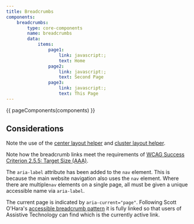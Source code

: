 ```yaml
---
title: Breadcrumbs
components:
    breadcrumbs:
        type: core-components
        name: breadcrumbs
        data:
            items:
                page1:
                    link: javascript:;
                    text: Home
                page2:
                    link: javascript:;
                    text: Second Page
                page3:
                    link: javascript:;
                    text: This Page
---
```


{{ pageComponents(components) }}

Considerations
--------------

Note the use of the [center layout helper](https://amplify.studio24.net/amplify/layout-helpers/center.html) and [cluster layout helper](https://amplify.studio24.net/amplify/layout-helpers/cluster.html).

Note how the breadcrumb links meet the requirements of [WCAG Success Criterion 2.5.5: Target Size (AAA)](https://www.w3.org/WAI/WCAG21/Understanding/target-size.html).

The `aria-label` attribute has been added to the `nav` element. This is because the main website navigation also uses the `nav` element. Where there are multiple`nav` elements on a single page, all must be given a unique accessible name via `aria-label`.

The current page is indicated by `aria-current="page"`. Following Scott O'Hara's [accessible breadcrumb pattern](https://scottaohara.github.io/a11y_breadcrumbs/) it is fully linked so that users of Assistive Technology can find which is the currently active link.